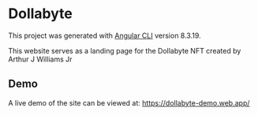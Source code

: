 # Dollabyte

This project was generated with [Angular CLI](https://github.com/angular/angular-cli) version 8.3.19.

This website serves as a landing page for the Dollabyte NFT created by Arthur J Williams Jr

## Demo
A live demo of the site can be viewed at: https://dollabyte-demo.web.app/
